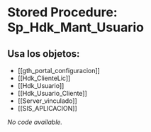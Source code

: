 # Stored Procedure: Sp_Hdk_Mant_Usuario

## Usa los objetos:
- [[gth_portal_configuracion]]
- [[Hdk_ClienteLic]]
- [[Hdk_Usuario]]
- [[Hdk_Usuario_Cliente]]
- [[Server_vinculado]]
- [[SIS_APLICACION]]

*No code available.*
